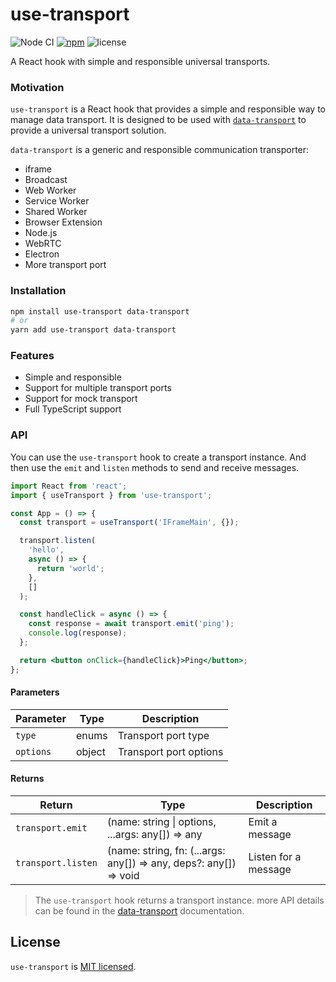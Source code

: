 # use-transport

![Node CI](https://github.com/unadlib/use-transport/workflows/Node%20CI/badge.svg)
[![npm](https://img.shields.io/npm/v/use-transport.svg)](https://www.npmjs.com/package/use-transport)
![license](https://img.shields.io/npm/l/use-transport)

A React hook with simple and responsible universal transports.

### Motivation

`use-transport` is a React hook that provides a simple and responsible way to manage data transport. It is designed to be used with [`data-transport`](https://github.com/unadlib/data-transport) to provide a universal transport solution.

`data-transport` is a generic and responsible communication transporter:

- iframe
- Broadcast
- Web Worker
- Service Worker
- Shared Worker
- Browser Extension
- Node.js
- WebRTC
- Electron
- More transport port

### Installation

```bash
npm install use-transport data-transport
# or
yarn add use-transport data-transport
```

### Features

- Simple and responsible
- Support for multiple transport ports
- Support for mock transport
- Full TypeScript support

### API

You can use the `use-transport` hook to create a transport instance. And then use the `emit` and `listen` methods to send and receive messages.

```jsx
import React from 'react';
import { useTransport } from 'use-transport';

const App = () => {
  const transport = useTransport('IFrameMain', {});

  transport.listen(
    'hello',
    async () => {
      return 'world';
    },
    []
  );

  const handleClick = async () => {
    const response = await transport.emit('ping');
    console.log(response);
  };

  return <button onClick={handleClick}>Ping</button>;
};
```

#### Parameters

| Parameter | Type   | Description            |
| --------- | ------ | ---------------------- |
| `type`    | enums  | Transport port type    |
| `options` | object | Transport port options |

#### Returns

| Return             | Type                                                              | Description          |
| ------------------ | ----------------------------------------------------------------- | -------------------- |
| `transport.emit`   | (name: string \| options, ...args: any[]) => any                  | Emit a message       |
| `transport.listen` | (name: string, fn: (...args: any[]) => any, deps?: any[]) => void | Listen for a message |

> The `use-transport` hook returns a transport instance. more API details can be found in the [data-transport](https://github.com/unadlib/data-transport) documentation.

## License

`use-transport` is [MIT licensed](https://github.com/unadlib/use-transport/blob/main/LICENSE).
